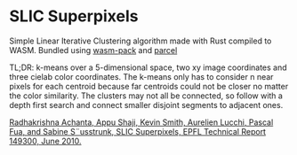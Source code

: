 # SLIC Superpixels

Simple Linear Iterative Clustering algorithm made with Rust compiled to WASM.
Bundled using [wasm-pack](https://github.com/rustwasm/wasm-pack) and [parcel](https://parceljs.org/)

TL;DR: k-means over a 5-dimensional space, two xy image coordinates and three cielab color coordinates. 
The k-means only has to consider n near pixels for each centroid because far centroids could not be closer no matter the color similarity.
The clusters may not all be connected, so follow with a depth first search and connect smaller disjoint segments to adjacent ones.

[Radhakrishna Achanta, Appu Shaji, Kevin Smith, Aurelien
Lucchi, Pascal Fua, and Sabine S¨usstrunk, SLIC Superpixels, EPFL Technical
Report 149300, June 2010.](http://www.kev-smith.com/papers/SLIC_Superpixels.pdf)

